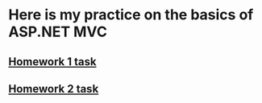 # Here is my practice on the basics of ASP.NET MVC
## [Homework 1 task](https://github.com/STEP-IT-Academy/ASP_NET_MVC_Basics/blob/HW_1/README.md)
## [Homework 2 task](https://github.com/STEP-IT-Academy/ASP_NET_MVC_Basics/blob/HW_2/README.md)
